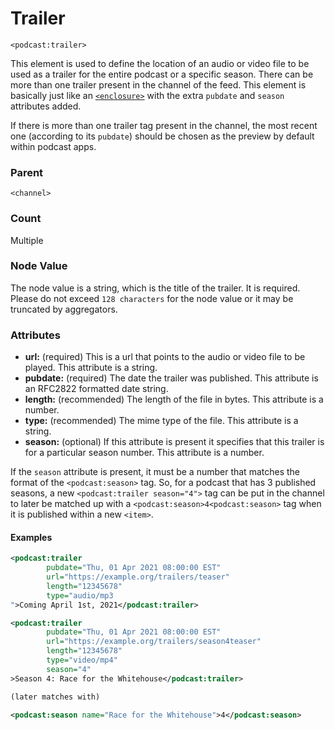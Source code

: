 # Trailer

`<podcast:trailer>`

This element is used to define the location of an audio or video file to be used as a trailer for the entire podcast or a specific season. There can be more than one trailer present in the channel of the feed. This element is basically just like an [`<enclosure>`](https://cyber.harvard.edu/rss/rss.html#ltenclosuregtSubelementOfLtitemgt) with the extra `pubdate` and `season` attributes added.

If there is more than one trailer tag present in the channel, the most recent one (according to its `pubdate`) should be chosen as the preview by default within podcast apps.

### Parent

`<channel>`

### Count

Multiple

### Node Value

The node value is a string, which is the title of the trailer. It is required. Please do not exceed `128 characters` for the node value or it may be truncated by aggregators.

### Attributes

- **url:** (required) This is a url that points to the audio or video file to be played. This attribute is a string.
- **pubdate:** (required) The date the trailer was published. This attribute is an RFC2822 formatted date string.
- **length:** (recommended) The length of the file in bytes. This attribute is a number.
- **type:** (recommended) The mime type of the file. This attribute is a string.
- **season:** (optional) If this attribute is present it specifies that this trailer is for a particular season number. This attribute is a number.

If the `season` attribute is present, it must be a number that matches the format of the `<podcast:season>` tag. So, for a podcast that has 3 published seasons, a new `<podcast:trailer season="4">` tag can be put in the channel to later be matched up with a `<podcast:season>4<podcast:season>` tag when it is published within a new `<item>`.

#### Examples

```xml
<podcast:trailer
        pubdate="Thu, 01 Apr 2021 08:00:00 EST"
        url="https://example.org/trailers/teaser"
        length="12345678"
        type="audio/mp3
">Coming April 1st, 2021</podcast:trailer>
```

```xml
<podcast:trailer
        pubdate="Thu, 01 Apr 2021 08:00:00 EST"
        url="https://example.org/trailers/season4teaser"
        length="12345678"
        type="video/mp4"
        season="4"
>Season 4: Race for the Whitehouse</podcast:trailer>

(later matches with)

<podcast:season name="Race for the Whitehouse">4</podcast:season>
```
